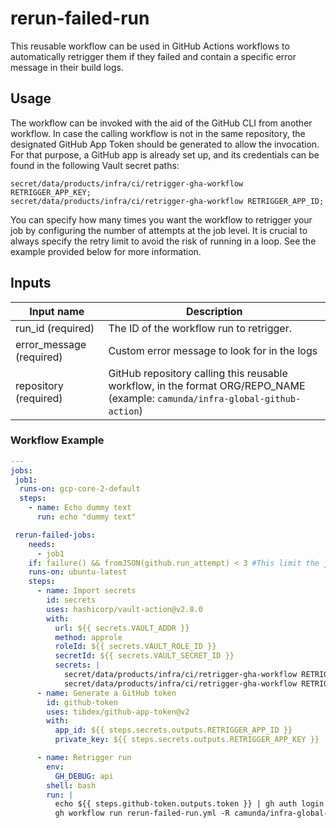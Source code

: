 # rerun-failed-run

This reusable workflow can be used in GitHub Actions workflows to automatically retrigger them if they failed and contain a specific error message in their build logs.

## Usage

The workflow can be invoked with the aid of the GitHub CLI from another workflow. In case the calling workflow is not in the same repository, the designated GitHub App Token should be generated to allow the invocation. For that purpose, a GitHub app is already set up, and its credentials can be found in the following Vault secret paths:

```
secret/data/products/infra/ci/retrigger-gha-workflow RETRIGGER_APP_KEY;
secret/data/products/infra/ci/retrigger-gha-workflow RETRIGGER_APP_ID;
```

You can specify how many times you want the workflow to retrigger your job by configuring the number of attempts at the job level. It is crucial to always specify the retry limit to avoid the risk of running in a loop. See the example provided
below for more information.

## Inputs

| Input name               | Description                                                                                                                   |
|--------------------------|-------------------------------------------------------------------------------------------------------------------------------|
| run_id (required)        | The ID of the workflow run to retrigger.                                                                                      |
| error_message (required) | Custom error message to look for in the logs                                                                                  |
| repository (required)    | GitHub repository calling this reusable workflow, in the format ORG/REPO_NAME (example: `camunda/infra-global-github-action`) |

### Workflow Example
```yaml
---
jobs:
 job1:
  runs-on: gcp-core-2-default
  steps:
    - name: Echo dummy text
      run: echo "dummy text"

 rerun-failed-jobs:
    needs:
      - job1
    if: failure() && fromJSON(github.run_attempt) < 3 #This limit the job to only be retried two times
    runs-on: ubuntu-latest
    steps:
      - name: Import secrets
        id: secrets
        uses: hashicorp/vault-action@v2.8.0
        with:
          url: ${{ secrets.VAULT_ADDR }}
          method: approle
          roleId: ${{ secrets.VAULT_ROLE_ID }}
          secretId: ${{ secrets.VAULT_SECRET_ID }}
          secrets: |
            secret/data/products/infra/ci/retrigger-gha-workflow RETRIGGER_APP_KEY;
            secret/data/products/infra/ci/retrigger-gha-workflow RETRIGGER_APP_ID;
      - name: Generate a GitHub token
        id: github-token
        uses: tibdex/github-app-token@v2
        with:
          app_id: ${{ steps.secrets.outputs.RETRIGGER_APP_ID }}
          private_key: ${{ steps.secrets.outputs.RETRIGGER_APP_KEY }}

      - name: Retrigger run
        env:
          GH_DEBUG: api
        shell: bash
        run: |
          echo ${{ steps.github-token.outputs.token }} | gh auth login --with-token
          gh workflow run rerun-failed-run.yml -R camunda/infra-global-github-actions --ref=main -F repository=${{ github.repository }} -F error_message="The runner has received a shutdown signal. This can happen when the runner service is stopped, or a manually started runner is canceled." -F run_id=${{ github.run_id }}
```
